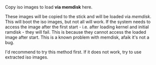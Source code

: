 Copy iso images to load **via memdisk** here.

These images will be copied to the stick and will be loaded via *memdisk*. This will boot the iso images, but not all will work. If the system needs to access the image after the first start - i.e. after loading kernel and initial ramdisk - they will fail. This is because they cannot access the loaded image after start. This is a known problem with memdisk, afaik it's not a bug.

I'd recommend to try this method first. If it does not work, try to use extracted iso images.